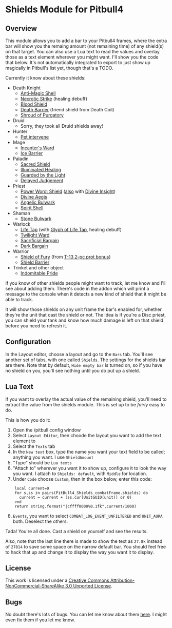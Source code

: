Shields Module for Pitbull4
===========================


Overview
--------
This module allows you to add a bar to your Pitbull4 frames, where the extra bar will show you the remaing amount (not remaining time) of any shield(s) on that target.  You can also use a Lua text to read the values and overlay those as a text element wherever you might want.  I'll show you the code that below.  It's not automatically integrated to export to just show up magically in Pitbull's list yet, though that's a TODO.

Currently it know about these shields:

<script type="text/javascript" src="http://static.wowhead.com/widgets/power.js"></script>

 * Death Knight
    - [Anti-Magic Shell](http://wowhead.com/spell=48707)
    - [Necrotic Strike](http://wowhead.com/spell=73975) (healing debuff)
    - [Blood Shield](http://wowhead.com/spell=77535)
    - [Death Barrier](http://wowhead.com/spell=115635) (friend shield from Death Coil)
    - [Shroud of Purgatory](http://wowhead.com/spell=116888)
 * Druid
    - Sorry, they took all Druid shields away!
 * Hunter
    - [Pet intervene](http://wowhead.com/spell=53476)
 * Mage
    - [Incanter's Ward](http://wowhead.com/spell=1463)
    - [Ice Barrier](http://wowhead.com/spell=11426)
 * Paladin
    - [Sacred Shield](http://wowhead.com/spell=65148)
    - [Illuminated Healing](http://wowhead.com/spell=86273)
    - [Guarded by the Light](http://wowhead.com/spell=88063)
    - [Delayed Judgement](http://wowhead.com/spell=105801)
 * Priest
    - [Power Word: Shield](http://wowhead.com/spell=17) ([also](http://wowhead.com/spell=123258) with [Divine Insight](http://www.wowhead.com/spell=109175))
    - [Divine Aegis](http://wowhead.com/spell=47753)
    - [Angelic Bulwark](http://wowhead.com/spell=114214)
    - [Spirit Shell](http://wowhead.com/spell=114908)
 * Shaman
    - [Stone Bulwark](http://wowhead.com/spell=114893)
 * Warlock
    - [Life Tap](http://wowhead.com/spell=1454) (with [Glyph of Life Tap](http://www.wowhead.com/item=45785), healing debuff)
    - [Twilight Ward](http://wowhead.com/spell=6229)
    - [Sacrificial Bargain](http://wowhead.com/spell=108416)
    - [Dark Bargain](http://wowhead.com/spell=110913)
 * Warrior
    - [Shield of Fury](http://wowhead.com/spell=105909) (from [T-13 2-pc prot bonus](http://www.wowhead.com/spell=105908))
    - [Shield Barrier](http://wowhead.com/spell=112048)
 * Trinket and other object
    - [Indomitable Pride](http://wowhead.com/spell=108008)


If you know of other shields people might want to track, let me know and I'll see about adding them.  There's code in the addon which will print a message to the console when it detects a new kind of shield that it might be able to track.

It will show those shields on any unit frame the bar's enabled for, whether they're the unit that cast the shield or not.  The idea is if you're a Disc priest, you can shield your tank and know how much damage is left on that shield before you need to refresh it.


Configuration
-------------
In the Layout editor, choose a layout and go to the `Bars` tab.  You'll see another set of tabs, with one called `Shields`.  The settings for the shields bar are there.  Note that by default, `Hide empty bar` is turned on, so if you have no shield on you, you'll see nothing until you do put up a shield.


Lua Text
--------
If you want to overlay the actual value of the remaining shield, you'll need to extract the value from the shields module.  This is set up to be *fairly* easy to do.

This is how you do it:

1. Open the /pitbull config window
2. Select `Layout Editor`, then choode the layout you want to add the text element to
3. Select the `Texts` tab
4. In the `New text` box, type the name you want your text field to be called; anything you want.  I use `ShieldAmount`
5. "Type" should be `Lua texts`
6. "Attach to" wherever you want it to show up, configure it to look the way you want.  I attach to `Shields: default`, with `Middle` for location.
7. Under `Code` choose `Custom`, then in the box below, enter this code:

<pre><code>    local current=0
    for s,ss in pairs(PitBull4_Shields_combatFrame.shields) do
      current = current + (ss.cur[UnitGUID(unit)] or 0)
    end
    return string.format("|cffff0000%0.1fk",current/1000)</code></pre>

8. `Events`, you want to select `COMBAT_LOG_EVENT_UNFILTERED` and `UNIT_AURA` both.  Deselect the others.

Tada!  You're all done.  Cast a shield on yourself and see the results.

Also, note that the last line there is made to show the text as `27.8k` instead of `27814` to save some space on the narrow default bar.  You should feel free to hack that up and change it to display the way you want it to display.


License
-------
This work is licensed under a [Creative Commons Attribution-NonCommercial-ShareAlike 3.0 Unported License](http://creativecommons.org/licenses/by-nc-sa/3.0/).


Bugs
----
No doubt there's lots of bugs.  You can let me know about them [here](https://github.com/hughescr/Pitbull4_Shields/issues).  I might even fix them if you let me know.
